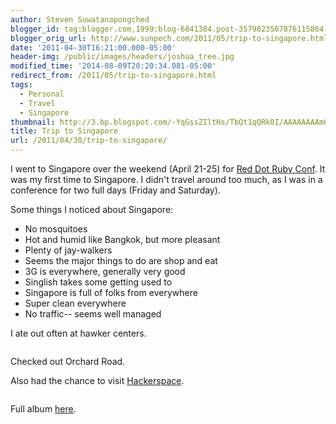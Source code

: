 ```yaml
---
author: Steven Suwatanapongched
blogger_id: tag:blogger.com,1999:blog-6841384.post-3579823567876115864
blogger_orig_url: http://www.sunpech.com/2011/05/trip-to-singapore.html
date: '2011-04-30T16:21:00.000-05:00'
header-img: /public/images/headers/joshua_tree.jpg
modified_time: '2014-08-09T20:20:34.081-05:00'
redirect_from: /2011/05/trip-to-singapore.html
tags:
  - Personal
  - Travel
  - Singapore
thumbnail: http://3.bp.blogspot.com/-YqGssZIltHs/TbQt1qQRk0I/AAAAAAAAm6U/lJ3I9xCjPxg/s600/IMG_6276.JPG
title: Trip to Singapore
url: /2011/04/30/trip-to-singapore/
---
```



I went to Singapore over the weekend (April 21-25) for <a href="http://reddotrubyconf.com/">Red Dot Ruby Conf</a>. It was my first time to Singapore. I didn't travel around too much, as I was in a conference for two full days (Friday and Saturday).

Some things I noticed about Singapore:

<ul>
  <li>No mosquitoes</li>
  <li>Hot and humid like Bangkok, but more pleasant</li>
  <li>Plenty of jay-walkers</li>
  <li>Seems the major things to do are shop and eat</li>
  <li>3G is everywhere, generally very good</li>
  <li>Singlish takes some getting used to</li>
  <li>Singapore is full of folks from everywhere</li>
  <li>Super clean everywhere</li>
  <li>No traffic-- seems well managed</li>
</ul>

I ate out often at hawker centers.  

<a href="http://3.bp.blogspot.com/-YqGssZIltHs/TbQt1qQRk0I/AAAAAAAAm6U/lJ3I9xCjPxg/s400/IMG_6276.jpg" alt="" ><img   border="0" src="http://3.bp.blogspot.com/-YqGssZIltHs/TbQt1qQRk0I/AAAAAAAAm6U/lJ3I9xCjPxg/s400/IMG_6276.jpg" alt=""   /></a>

Checked out Orchard Road.  
<a href="http://2.bp.blogspot.com/-8eY7o-Q4ci0/TbQujGobjoI/AAAAAAAAm8o/8SewDRCC2pQ/s600/2011-04-24+at+10-37-39.jpg" alt="" ><img   border="0" src="http://2.bp.blogspot.com/-8eY7o-Q4ci0/TbQujGobjoI/AAAAAAAAm8o/8SewDRCC2pQ/s400/2011-04-24+at+10-37-39.jpg" alt=""   /></a>

Also had the chance to visit <a href="http://hackerspace.sg/">Hackerspace</a>.  

<a href="http://2.bp.blogspot.com/-uiQ7yiwwmSQ/TbQvaLrEI3I/AAAAAAAAm_s/GGev35vjINs/s600/2011-04-24+at+18-07-21.jpg" alt="" ><img   border="0" src="http://2.bp.blogspot.com/-uiQ7yiwwmSQ/TbQvaLrEI3I/AAAAAAAAm_s/GGev35vjINs/s400/2011-04-24+at+18-07-21.jpg" alt=""   /></a>

Full album <a href="https://plus.google.com/photos/+StevenSuwatanapongched/albums/5599150284035065121?banner=pwa">here</a>.